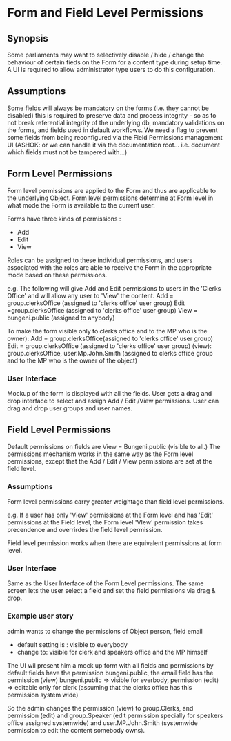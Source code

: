 # Form and Field Level Permissions #

## Synopsis ##

Some parliaments may want to selectively disable / hide / change the behaviour of certain fieds on the Form for a content type during setup time.  A UI is required to allow administrator type users to do this configuration.

## Assumptions ##

Some fields will always be mandatory on the forms (i.e. they cannot be disabled) this is required to preserve data and process integrity - so as to not  break referential integrity of the underlying db, mandatory validations on the forms, and fields used in default workflows.
We need a flag to prevent some fields from being reconfigured via the Field Permissions management UI
(ASHOK: or we can handle it via the documentation root... i.e. document which fields must not be tampered with...)

## Form Level Permissions ##

Form level permissions are applied to the Form and thus are applicable to the underlying Object. Form level permissions determine at Form level in what mode the Form is available to the current user.

Forms have three kinds of permissions :
  * Add
  * Edit
  * View

Roles can be assigned to these individual permissions, and users associated with the roles are able to receive the Form in the appropriate mode based on these permissions.

e.g.
The following will give Add and Edit permissions to users in the 'Clerks Office' and will allow any user to 'View' the content.
Add = group.clerksOffice (assigned to 'clerks office' user group)
Edit =group.clerksOffice (assigned to 'clerks office' user group)
View = bungeni.public (assigned to anybody)

To make the form visible only to clerks office and to the MP who is the
owner):
Add = group.clerksOffice(assigned to 'clerks office' user group)
Edit = group.clerksOffice (assigned to 'clerks office' user group)
(view): group.clerksOffice, user.Mp.John.Smith (assigned to clerks office group and to the MP who is the owner of the object)

### User Interface ###

Mockup of the form is displayed with all the fields.
User gets a drag and drop interface to select and assign Add / Edit /View permissions. User can drag and drop user groups and user names.

## Field Level Permissions ##

Default permissions on fields are View = Bungeni.public (visible to all.)
The permissions mechanism works in the same way as the Form level permissions, except that the Add / Edit / View permissions are set at the field level.

### Assumptions ###

Form level permissions carry greater weightage than field level permissions.

e.g.  If a user has only 'View' permissions at the Form level and has 'Edit' permissions at the Field level, the Form level 'VIew' permission takes precendence and overrirdes the field level permission.

Field level permission works when there are equivalent permissions at form level.

### User Interface ###

Same as the User Interface of the Form Level permissions. The same screen lets the user select a field and set the field permissions via drag & drop.


### Example user story ###

admin wants to change the permissions of Object person, field email
  * default setting is : visible to everybody
  * change to: visible for clerk and speakers office and the MP himself

The UI wil present him a mock up form with all fields and permissions by default fields have the permission bungeni.public,  the email field has the permission (view) bungeni.public => visible for everbody, permission (edit) => editable only  for clerk (assuming that the clerks office has this permission system wide)

So the admin changes the permission (view) to group.Clerks,  and permission (edit) and group.Speaker (edit permission  specially for speakers office assigned systemwide) and  user.MP.John.Smith (systemwide permission to edit the content somebody  owns).